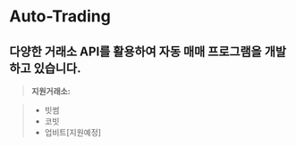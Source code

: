 # Auto-Trading
## 다양한 거래소  API를 활용하여 자동 매매 프로그램을 개발 하고 있습니다.

> **지원거래소:**

> - 빗썸
> - 코빗
> - 업비트[지원예정]
